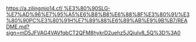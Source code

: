 https://a.zilingmio14.cf/,%E3%80%90SLG-%E7%AD%96%E7%95%A5%E6%B8%B8%E6%88%8F%E3%80%91/%E3%80%90PC%E3%80%91H%E7%89%88%E6%89%AB%E9%9B%B7/README.md?sign=mD5JFVAG4VAVfqbCT2QFM8hykrD2uehz5JQiulv8_5Q%3D%3A0